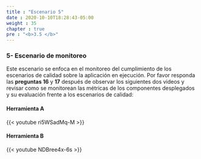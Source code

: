 ```yaml
---
title : "Escenario 5"
date : 2020-10-10T18:28:43-05:00
weight : 35
chapter : true
pre : "<b>3.5 </b>"
---
```


### 5- Escenario de monitoreo

Este escenario se enfoca en el monitoreo del cumplimiento de los escenarios de calidad sobre la aplicación en ejecución.
Por favor responda las **preguntas 16** y **17** después de observar los siguientes dos videos y revisar como se monitorean las métricas de los componentes desplegados y su evaluación frente a los escenarios de calidad:	

#### Herramienta A

{{< youtube ri5WSadMq-M >}}

#### Herramienta B

{{< youtube NDBree4x-6s >}}